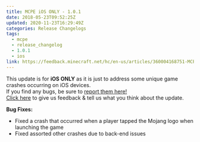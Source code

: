 ```yaml
---
title: MCPE iOS ONLY - 1.0.1
date: 2018-05-23T09:52:25Z
updated: 2020-11-23T16:29:49Z
categories: Release Changelogs
tags:
  - mcpe
  - release_changelog
  - 1.0.1
  - ios
link: https://feedback.minecraft.net/hc/en-us/articles/360004168751-MCPE-iOS-ONLY-1-0-1
---
```


This update is for **iOS ONLY** as it is just to address some unique game crashes occurring on iOS devices.  
If you find any bugs, be sure to [report them here!](http://bugs.mojang.com/ "Link: http://bugs.mojang.com")  
[Click here](http://feedback.minecraft.net/ "Link: http://feedback.minecraft.net") to give us feedback & tell us what you think about the update.  
  
**Bug Fixes:**

- Fixed a crash that occurred when a player tapped the Mojang logo when launching the game
- Fixed assorted other crashes due to back-end issues

<div>

 

</div>
